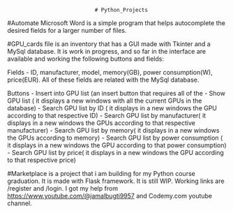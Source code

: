 								# Python_Projects
								

#Automate Microsoft Word is a simple program that helps autocomplete the desired fields for a larger number of files.

#GPU_cards file is an inventory that has a GUI made with Tkinter and a MySql database. It is work in progress, and so far in the interface are available and working the following buttons and fields:


Fields - ID, manufacturer, model, memory(GB), power consumption(W), price(EUR). All of these fields are related with the MySql database.

Buttons - Insert into GPU list (an insert button that requires all of the 
	- Show GPU list ( it displays a new windows with all the current GPUs in the database)
	- Search GPU list by ID ( it displays in a new windows the GPU according to that respective ID)
	- Search GPU list by manufacturer( it displays in a new windows the GPUs according to that respective manufacturer)
	- Search GPU list by memory( it displays in a new windows the GPUs according to memory)
	- Search GPU list by power consumption ( it displays in a new windows the GPU according to that power consumption)
	- Search GPU list by price( it displays in a new windows the GPU according to that respective price)







#Marketplace is a project that i am building for my Python course graduation. It is made with Flask framework. It is still WIP. Working links are /register and /login. I got my help from https://www.youtube.com/@jamalbugti9957    and    Codemy.com youtube channel. 